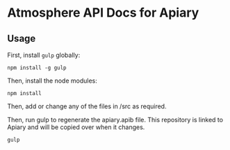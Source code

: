 # Atmosphere API Docs for Apiary

## Usage

First, install `gulp` globally:

```shell
npm install -g gulp
```

Then, install the node modules:

```shell
npm install
```

Then, add or change any of the files in /src as required.

Then, run gulp to regenerate the apiary.apib file.  This repository is linked to Apiary
 and will be copied over when it changes.

```shell
gulp
```
